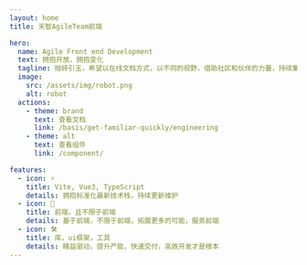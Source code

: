 ```yaml
---
layout: home
title: 天智AgileTeam前端

hero:
  name: Agile Front end Development
  text: 拥抱开放，拥抱变化
  tagline: 抛砖引玉，希望以在线文档方式，以不同的视野，借助社区和伙伴的力量，持续集成，也基于项目实践，沉淀技术栈，同时拓展 π 型的综合能力。
  image:
    src: /assets/img/robot.png
    alt: robot
  actions:
    - theme: brand
      text: 查看文档
      link: /basis/get-familiar-quickly/engineering
    - theme: alt
      text: 查看组件
      link: /component/

features:
  - icon: ⚡️
    title: Vite, Vue3, TypeScript
    details: 拥抱标准化最新技术栈，持续更新维护
  - icon: 🖖
    title: 前端，且不限于前端
    details: 基于前端，不限于前端，拓展更多的可能，服务前端
  - icon: 🛠️
    title: 库，ui框架，工具
    details: 精益驱动，提升产能，快速交付，高效开发才是根本
---
```


<VPTeamMembers size="small" :members="members" />

<script setup>

// import Home from '@theme/Home.vue'
</script>

<Home />

<style>

:root {
  --vp-home-hero-name-color: transparent;
  --vp-home-hero-name-background: -webkit-linear-gradient(120deg, #bd34fe, #409eff);
}

</style>
